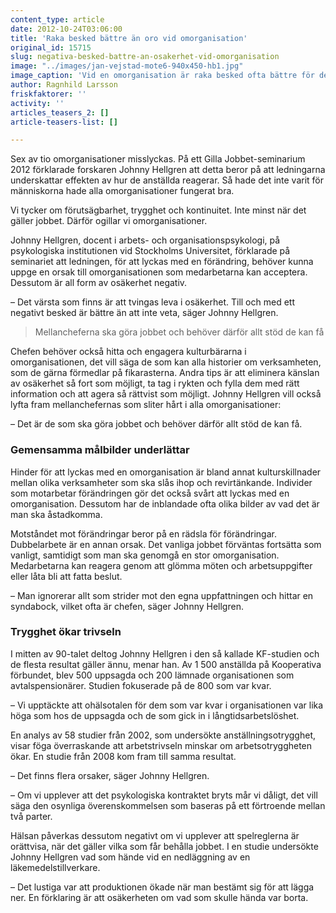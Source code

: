 ```yaml
---
content_type: article
date: 2012-10-24T03:06:00
title: 'Raka besked bättre än oro vid omorganisation'
original_id: 15715
slug: negativa-besked-battre-an-osakerhet-vid-omorganisation
image: "../images/jan-vejstad-mote6-940x450-hb1.jpg"
image_caption: 'Vid en omorganisation är raka besked ofta bättre för de anställda än den oro som ovisshet medför.'
author: Ragnhild Larsson
friskfaktorer: ''
activity: ''
articles_teasers_2: []
article-teasers-list: []

---
```


Sex av tio omorganisationer misslyckas. På ett Gilla Jobbet-seminarium 2012 förklarade forskaren Johnny Hellgren att detta beror på att ledningarna underskattar effekten av hur de anställda reagerar. Så hade det inte varit för människorna hade alla omorganisationer fungerat bra.

Vi tycker om förutsägbarhet, trygghet och kontinuitet. Inte minst när det gäller jobbet. Därför ogillar vi omorganisationer.

Johnny Hellgren, docent i arbets- och organisationspsykologi, på psykologiska institutionen vid Stockholms Universitet, förklarade på seminariet att ledningen, för att lyckas med en förändring, behöver kunna uppge en orsak till omorganisationen som medarbetarna kan acceptera. Dessutom är all form av osäkerhet negativ.

– Det värsta som finns är att tvingas leva i osäkerhet. Till och med ett negativt besked är bättre än att inte veta, säger Johnny Hellgren.

> Mellancheferna ska göra jobbet och behöver därför allt stöd de kan få

Chefen behöver också hitta och engagera kulturbärarna i omorganisationen, det vill säga de som kan alla historier om verksamheten, som de gärna förmedlar på fikarasterna. Andra tips är att eliminera känslan av osäkerhet så fort som möjligt, ta tag i rykten och fylla dem med rätt information och att agera så rättvist som möjligt. Johnny Hellgren vill också lyfta fram mellanchefernas som sliter hårt i alla omorganisationer:

– Det är de som ska göra jobbet och behöver därför allt stöd de kan få.

### Gemensamma målbilder underlättar

Hinder för att lyckas med en omorganisation är bland annat kulturskillnader mellan olika verksamheter som ska slås ihop och revirtänkande. Individer som motarbetar förändringen gör det också svårt att lyckas med en omorganisation. Dessutom har de inblandade ofta olika bilder av vad det är man ska åstadkomma.

Motståndet mot förändringar beror på en rädsla för förändringar. Dubbelarbete är en annan orsak. Det vanliga jobbet förväntas fortsätta som vanligt, samtidigt som man ska genomgå en stor omorganisation. Medarbetarna kan reagera genom att glömma möten och arbetsuppgifter eller låta bli att fatta beslut.

– Man ignorerar allt som strider mot den egna uppfattningen och hittar en syndabock, vilket ofta är chefen, säger Johnny Hellgren.

### Trygghet ökar trivseln

I mitten av 90-talet deltog Johnny Hellgren i den så kallade KF-studien och de flesta resultat gäller ännu, menar han. Av 1 500 anställda på Kooperativa förbundet, blev 500 uppsagda och 200 lämnade organisationen som avtalspensionärer. Studien fokuserade på de 800 som var kvar.

– Vi upptäckte att ohälsotalen för dem som var kvar i organisationen var lika höga som hos de uppsagda och de som gick in i långtidsarbetslöshet.

En analys av 58 studier från 2002, som undersökte anställningsotrygghet, visar föga överraskande att arbetstrivseln minskar om arbetsotryggheten ökar. En studie från 2008 kom fram till samma resultat.

– Det finns flera orsaker, säger Johnny Hellgren.

– Om vi upplever att det psykologiska kontraktet bryts mår vi dåligt, det vill säga den osynliga överenskommelsen som baseras på ett förtroende mellan två parter.

Hälsan påverkas dessutom negativt om vi upplever att spelreglerna är orättvisa, när det gäller vilka som får behålla jobbet. I en studie undersökte Johnny Hellgren vad som hände vid en nedläggning av en läkemedelstillverkare.

– Det lustiga var att produktionen ökade när man bestämt sig för att lägga ner. En förklaring är att osäkerheten om vad som skulle hända var borta.

